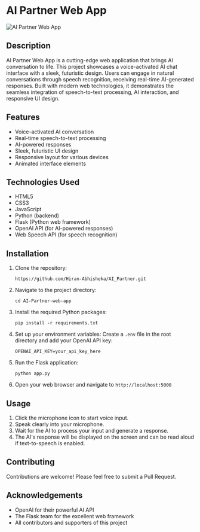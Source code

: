 # AI Partner Web App

![AI Partner Web App](https://i.ibb.co/GMBNdXd/Screenshot-2024-10-26-144020.png)

## Description

AI Partner Web App is a cutting-edge web application that brings AI conversation to life. This project showcases a voice-activated AI chat interface with a sleek, futuristic design. Users can engage in natural conversations through speech recognition, receiving real-time AI-generated responses. Built with modern web technologies, it demonstrates the seamless integration of speech-to-text processing, AI interaction, and responsive UI design.

## Features

- Voice-activated AI conversation
- Real-time speech-to-text processing
- AI-powered responses
- Sleek, futuristic UI design
- Responsive layout for various devices
- Animated interface elements

## Technologies Used

- HTML5
- CSS3
- JavaScript
- Python (backend)
- Flask (Python web framework)
- OpenAI API (for AI-powered responses)
- Web Speech API (for speech recognition)

## Installation

1. Clone the repository:
   ```
   https://github.com/Hiran-Abhisheka/AI_Partner.git
   ```

2. Navigate to the project directory:
   ```
   cd AI-Partner-web-app
   ```

3. Install the required Python packages:
   ```
   pip install -r requirements.txt
   ```

4. Set up your environment variables:
   Create a `.env` file in the root directory and add your OpenAI API key:
   ```
   OPENAI_API_KEY=your_api_key_here
   ```

5. Run the Flask application:
   ```
   python app.py
   ```

6. Open your web browser and navigate to `http://localhost:5000`

## Usage

1. Click the microphone icon to start voice input.
2. Speak clearly into your microphone.
3. Wait for the AI to process your input and generate a response.
4. The AI's response will be displayed on the screen and can be read aloud if text-to-speech is enabled.

## Contributing

Contributions are welcome! Please feel free to submit a Pull Request.

## Acknowledgements

- OpenAI for their powerful AI API
- The Flask team for the excellent web framework
- All contributors and supporters of this project
